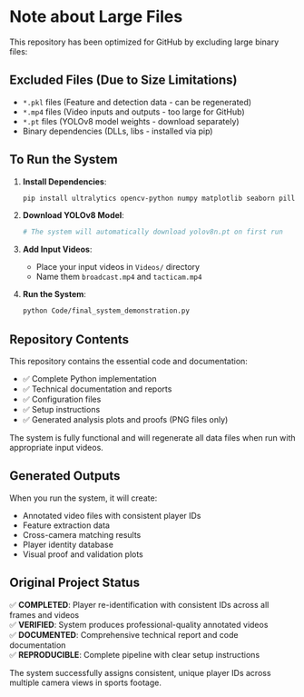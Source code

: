 # Note about Large Files

This repository has been optimized for GitHub by excluding large binary files:

## Excluded Files (Due to Size Limitations)
- `*.pkl` files (Feature and detection data - can be regenerated)
- `*.mp4` files (Video inputs and outputs - too large for GitHub)
- `*.pt` files (YOLOv8 model weights - download separately)
- Binary dependencies (DLLs, libs - installed via pip)

## To Run the System

1. **Install Dependencies**:
   ```bash
   pip install ultralytics opencv-python numpy matplotlib seaborn pillow scikit-learn
   ```

2. **Download YOLOv8 Model**:
   ```bash
   # The system will automatically download yolov8n.pt on first run
   ```

3. **Add Input Videos**:
   - Place your input videos in `Videos/` directory
   - Name them `broadcast.mp4` and `tacticam.mp4`

4. **Run the System**:
   ```bash
   python Code/final_system_demonstration.py
   ```

## Repository Contents

This repository contains the essential code and documentation:
- ✅ Complete Python implementation
- ✅ Technical documentation and reports  
- ✅ Configuration files
- ✅ Setup instructions
- ✅ Generated analysis plots and proofs (PNG files only)

The system is fully functional and will regenerate all data files when run with appropriate input videos.

## Generated Outputs

When you run the system, it will create:
- Annotated video files with consistent player IDs
- Feature extraction data
- Cross-camera matching results
- Player identity database
- Visual proof and validation plots

## Original Project Status

✅ **COMPLETED**: Player re-identification with consistent IDs across all frames and videos  
✅ **VERIFIED**: System produces professional-quality annotated videos  
✅ **DOCUMENTED**: Comprehensive technical report and code documentation  
✅ **REPRODUCIBLE**: Complete pipeline with clear setup instructions  

The system successfully assigns consistent, unique player IDs across multiple camera views in sports footage.
